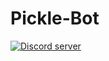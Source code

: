 # Pickle-Bot
<a href="https://discord.gg/7TJfZXpwKD"><img src="https://img.shields.io/discord/222078108977594368?color=7289da&logo=discord&logoColor=white" alt="Discord server" /></a>
